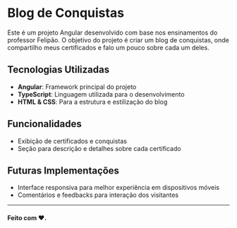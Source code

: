 # Blog de Conquistas

Este é um projeto Angular desenvolvido com base nos ensinamentos do professor Felipão. O objetivo do projeto é criar um blog de conquistas, onde compartilho meus certificados e falo um pouco sobre cada um deles.

## Tecnologias Utilizadas

- **Angular**: Framework principal do projeto
- **TypeScript**: Linguagem utilizada para o desenvolvimento
- **HTML & CSS**: Para a estrutura e estilização do blog

## Funcionalidades

- Exibição de certificados e conquistas
- Seção para descrição e detalhes sobre cada certificado

## Futuras Implementações

- Interface responsiva para melhor experiência em dispositivos móveis
- Comentários e feedbacks para interação dos visitantes
  
---
#### Feito com ❤️.

